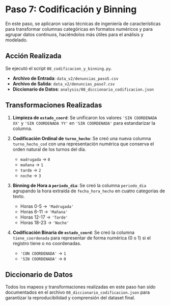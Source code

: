 # Paso 7: Codificación y Binning

En este paso, se aplicaron varias técnicas de ingeniería de características para transformar columnas categóricas en formatos numéricos y para agrupar datos continuos, haciéndolos más útiles para el análisis y modelado.

## Acción Realizada

Se ejecutó el script `08_codificacion_y_binning.py`.

*   **Archivo de Entrada**: `data_v2/denuncias_paso5.csv`
*   **Archivo de Salida**: `data_v2/denuncias_paso7.csv`
*   **Diccionario de Datos**: `analysis/08_diccionario_codificacion.json`

## Transformaciones Realizadas

1.  **Limpieza de `estado_coord`**: Se unificaron los valores `'SIN COORDENADA XX'` y `'SIN COORDENADA YY'` en `'SIN COORDENADA'` para estandarizar la columna.

2.  **Codificación Ordinal de `turno_hecho`**: Se creó una nueva columna `turno_hecho_cod` con una representación numérica que conserva el orden natural de los turnos del día.
    *   `madrugada` -> `0`
    *   `mañana` -> `1`
    *   `tarde` -> `2`
    *   `noche` -> `3`

3.  **Binning de Hora a `periodo_dia`**: Se creó la columna `periodo_dia` agrupando la hora extraída de `fecha_hora_hecho` en cuatro categorías de texto.
    *   Horas 0-5 -> `'Madrugada'`
    *   Horas 6-11 -> `'Mañana'`
    *   Horas 12-17 -> `'Tarde'`
    *   Horas 18-23 -> `'Noche'`

4.  **Codificación Binaria de `estado_coord`**: Se creó la columna `tiene_coordenada` para representar de forma numérica (0 o 1) si el registro tiene o no coordenadas.
    *   `'CON COORDENADA'` -> `1`
    *   `'SIN COORDENADA'` -> `0`

## Diccionario de Datos

Todos los mapeos y transformaciones realizadas en este paso han sido documentados en el archivo `08_diccionario_codificacion.json` para garantizar la reproducibilidad y comprensión del dataset final.
